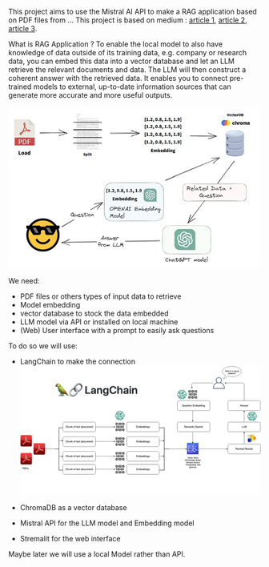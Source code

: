 This project aims to use the Mistral AI API to make a RAG application based on PDF files from ... 
This project is based on medium : [article 1](https://medium.com/@jh.baek.sd/creating-an-ai-web-service-using-langchain-with-streamlit-using-llama-2-or-chatgpt4-83a824e19435), [article 2](https://saiharishcherukuri.medium.com/pdf-summarizer-and-question-answering-unlocking-insights-from-pdf-documents-f8933620b1c4), [article 3](https://medium.com/@karanshingde/power-your-rag-application-using-qdrantdb-mistral-8x7b-moe-langchain-and-streamlit-15cd90ad4d49).

What is RAG Application ? To enable the local model to also have knowledge of data outside of its training data, e.g. company or research data, you can embed this data into a vector database and let an LLM retrieve the relevant documents and data. The LLM will then construct a coherent answer with the retrieved data. It enables you to connect pre-trained models to external, up-to-date information sources that can generate more accurate and more useful outputs.

![scheme](Scheme/project_scheme.webp)

We need:
- PDF files or others types of input data to retrieve
- Model embedding
- vector database to stock the data embedded
- LLM model via API or installed on local machine
- (Web) User interface with a prompt to easily ask questions

To do so we will use:
- LangChain to make the connection 
![LangChain](Scheme/LangChain.png)

- ChromaDB as a vector database

- Mistral API for the LLM model and Embedding model

- Stremalit for the web interface

Maybe later we will use a local Model rather than API.